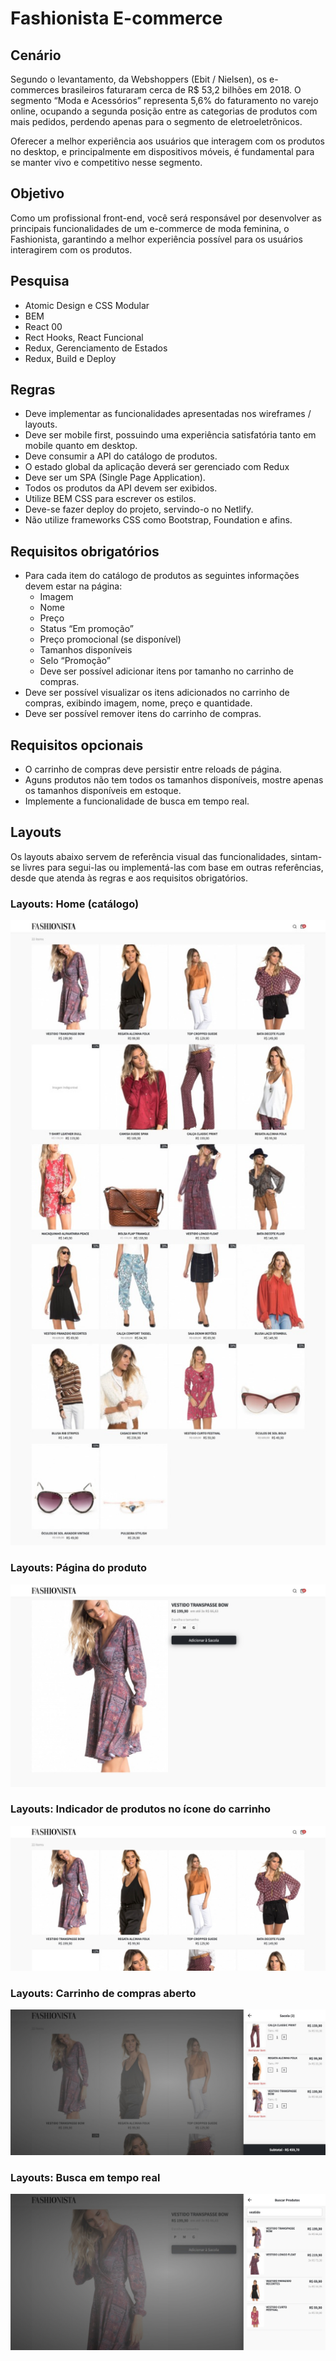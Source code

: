 # Fashionista E-commerce

## Cenário
Segundo o levantamento, da Webshoppers (Ebit / Nielsen), os e-commerces brasileiros faturaram cerca de R$ 53,2 bilhões em 2018. O segmento “Moda e Acessórios” representa 5,6% do faturamento no varejo online, ocupando a segunda posição entre as categorias de produtos com mais pedidos, perdendo apenas para o segmento de eletroeletrônicos.

Oferecer a melhor experiência aos usuários que interagem com os produtos no desktop, e principalmente em dispositivos móveis, é fundamental para se manter vivo e competitivo nesse segmento.

## Objetivo
Como um profissional front-end, você será responsável por desenvolver as principais funcionalidades de um e-commerce de moda feminina, o Fashionista, garantindo a melhor experiência possível para os usuários interagirem com os produtos.

## Pesquisa
- Atomic Design e CSS Modular
- BEM
- React 00
- Rect Hooks, React Funcional
- Redux, Gerenciamento de Estados
- Redux, Build e Deploy

## Regras
- Deve implementar as funcionalidades apresentadas nos wireframes / layouts.
- Deve ser mobile first, possuindo uma experiência satisfatória tanto em mobile quanto em desktop.
- Deve consumir a API do catálogo de produtos.
- O estado global da aplicação deverá ser gerenciado com Redux
- Deve ser um SPA (Single Page Application).
- Todos os produtos da API devem ser exibidos.
- Utilize BEM CSS para escrever os estilos.
- Deve-se fazer deploy do projeto, servindo-o no Netlify.
- Não utilize frameworks CSS como Bootstrap, Foundation e afins.

## Requisitos obrigatórios
- Para cada item do catálogo de produtos as seguintes informações devem estar na página:
  - Imagem
  - Nome
  - Preço
  - Status “Em promoção”
  - Preço promocional (se disponível)
  - Tamanhos disponíveis
  - Selo “Promoção”
  - Deve ser possível adicionar itens por tamanho no carrinho de compras.
- Deve ser possível visualizar os itens adicionados no carrinho de compras, exibindo imagem, nome, preço e quantidade.
- Deve ser possível remover itens do carrinho de compras.

## Requisitos opcionais
- O carrinho de compras deve persistir entre reloads de página.
- Aguns produtos não tem todos os tamanhos disponíveis, mostre apenas os tamanhos disponíveis em estoque.
- Implemente a funcionalidade de busca em tempo real.

## Layouts
Os layouts abaixo servem de referência visual das funcionalidades, sintam-se livres para segui-las ou implementá-las com base em outras referências, desde que atenda às regras e aos requisitos obrigatórios.

### Layouts: Home (catálogo)
![](https://github.com/LeoPersan/fashionista/raw/master/1.png)

### Layouts: Página do produto
![](https://github.com/LeoPersan/fashionista/raw/master/2.png)

### Layouts: Indicador de produtos no ícone do carrinho
![](https://github.com/LeoPersan/fashionista/raw/master/3.png)

### Layouts: Carrinho de compras aberto
![](https://github.com/LeoPersan/fashionista/raw/master/4.png)

### Layouts: Busca em tempo real
![](https://github.com/LeoPersan/fashionista/raw/master/5.png)
